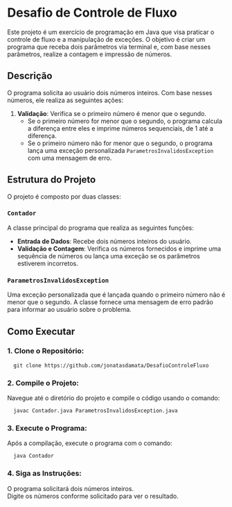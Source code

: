 # Desafio de Controle de Fluxo

Este projeto é um exercício de programação em Java que visa praticar o controle de fluxo e a manipulação de exceções. O objetivo é criar um programa que receba dois parâmetros via terminal e, com base nesses parâmetros, realize a contagem e impressão de números.

## Descrição

O programa solicita ao usuário dois números inteiros. Com base nesses números, ele realiza as seguintes ações:

1. **Validação**: Verifica se o primeiro número é menor que o segundo.
   - Se o primeiro número for menor que o segundo, o programa calcula a diferença entre eles e imprime números sequenciais, de 1 até a diferença.
   - Se o primeiro número não for menor que o segundo, o programa lança uma exceção personalizada `ParametrosInvalidosException` com uma mensagem de erro.

## Estrutura do Projeto

O projeto é composto por duas classes:

### `Contador`

A classe principal do programa que realiza as seguintes funções:

- **Entrada de Dados**: Recebe dois números inteiros do usuário.
- **Validação e Contagem**: Verifica os números fornecidos e imprime uma sequência de números ou lança uma exceção se os parâmetros estiverem incorretos.

### `ParametrosInvalidosException`

Uma exceção personalizada que é lançada quando o primeiro número não é menor que o segundo. A classe fornece uma mensagem de erro padrão para informar ao usuário sobre o problema.


## Como Executar

### 1. Clone o Repositório:

```
  git clone https://github.com/jonatasdamata/DesafioControleFluxo
```

### 2. Compile o Projeto:
Navegue até o diretório do projeto e compile o código usando o comando:
```
  javac Contador.java ParametrosInvalidosException.java
```

### 3. Execute o Programa:
Após a compilação, execute o programa com o comando:
```
  java Contador
```

### 4. Siga as Instruções:
O programa solicitará dois números inteiros. <br>
Digite os números conforme solicitado para ver o resultado.
